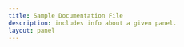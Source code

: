 ```yaml
---
title: Sample Documentation File
description: includes info about a given panel.
layout: panel
---
```

